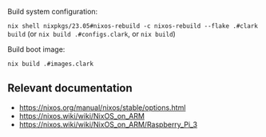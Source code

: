 Build system configuration:

`nix shell nixpkgs/23.05#nixos-rebuild -c nixos-rebuild --flake .#clark build` (or `nix build .#configs.clark`, or `nix build`)

Build boot image:

`nix build .#images.clark`

## Relevant documentation
- https://nixos.org/manual/nixos/stable/options.html
- https://nixos.wiki/wiki/NixOS_on_ARM
- https://nixos.wiki/wiki/NixOS_on_ARM/Raspberry_Pi_3

